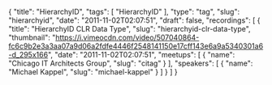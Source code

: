 {
  "title": "HierarchyID",
  "tags": [
    "HierarchyID"
  ],
  "type": "tag",
  "slug": "hierarchyid",
  "date": "2011-11-02T02:07:51",
  "draft": false,
  "recordings": [
    {
      "title": "HierarchyID CLR Data Type",
      "slug": "hierarchyid-clr-data-type",
      "thumbnail": "https://i.vimeocdn.com/video/507040864-fc6c9b2e3a3aa07a9d06a2fdfe4446f2548141150e17cff143e6a9a5340301a6-d_295x166",
      "date": "2011-11-02T02:07:51",
      "meetups": [
        {
          "name": "Chicago IT Architects Group",
          "slug": "citag"
        }
      ],
      "speakers": [
        {
          "name": "Michael Kappel",
          "slug": "michael-kappel"
        }
      ]
    }
  ]
}